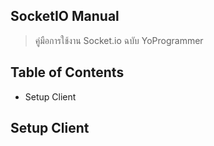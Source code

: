 ## SocketIO Manual
> คู่มือการใช้งาน Socket.io ฉบับ YoProgrammer

## Table of Contents
- Setup Client

## Setup Client
